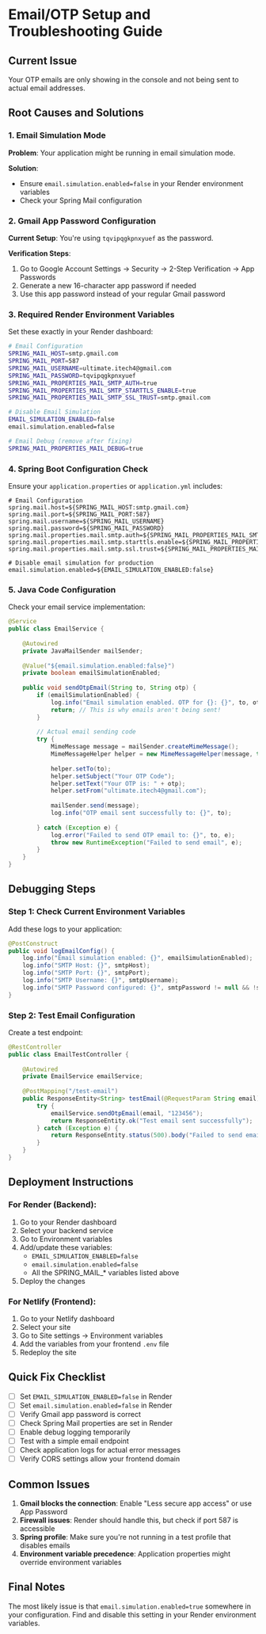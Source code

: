 # Email/OTP Setup and Troubleshooting Guide

## Current Issue
Your OTP emails are only showing in the console and not being sent to actual email addresses.

## Root Causes and Solutions

### 1. Email Simulation Mode
**Problem**: Your application might be running in email simulation mode.

**Solution**: 
- Ensure `email.simulation.enabled=false` in your Render environment variables
- Check your Spring Mail configuration

### 2. Gmail App Password Configuration
**Current Setup**: You're using `tqvipqgkpnxyuef` as the password.

**Verification Steps**:
1. Go to Google Account Settings → Security → 2-Step Verification → App Passwords
2. Generate a new 16-character app password if needed
3. Use this app password instead of your regular Gmail password

### 3. Required Render Environment Variables

Set these exactly in your Render dashboard:

```bash
# Email Configuration
SPRING_MAIL_HOST=smtp.gmail.com
SPRING_MAIL_PORT=587
SPRING_MAIL_USERNAME=ultimate.itech4@gmail.com
SPRING_MAIL_PASSWORD=tqvipqgkpnxyuef
SPRING_MAIL_PROPERTIES_MAIL_SMTP_AUTH=true
SPRING_MAIL_PROPERTIES_MAIL_SMTP_STARTTLS_ENABLE=true
SPRING_MAIL_PROPERTIES_MAIL_SMTP_SSL_TRUST=smtp.gmail.com

# Disable Email Simulation
EMAIL_SIMULATION_ENABLED=false
email.simulation.enabled=false

# Email Debug (remove after fixing)
SPRING_MAIL_PROPERTIES_MAIL_DEBUG=true
```

### 4. Spring Boot Configuration Check

Ensure your `application.properties` or `application.yml` includes:

```properties
# Email Configuration
spring.mail.host=${SPRING_MAIL_HOST:smtp.gmail.com}
spring.mail.port=${SPRING_MAIL_PORT:587}
spring.mail.username=${SPRING_MAIL_USERNAME}
spring.mail.password=${SPRING_MAIL_PASSWORD}
spring.mail.properties.mail.smtp.auth=${SPRING_MAIL_PROPERTIES_MAIL_SMTP_AUTH:true}
spring.mail.properties.mail.smtp.starttls.enable=${SPRING_MAIL_PROPERTIES_MAIL_SMTP_STARTTLS_ENABLE:true}
spring.mail.properties.mail.smtp.ssl.trust=${SPRING_MAIL_PROPERTIES_MAIL_SMTP_SSL_TRUST:smtp.gmail.com}

# Disable email simulation for production
email.simulation.enabled=${EMAIL_SIMULATION_ENABLED:false}
```

### 5. Java Code Configuration

Check your email service implementation:

```java
@Service
public class EmailService {
    
    @Autowired
    private JavaMailSender mailSender;
    
    @Value("${email.simulation.enabled:false}")
    private boolean emailSimulationEnabled;
    
    public void sendOtpEmail(String to, String otp) {
        if (emailSimulationEnabled) {
            log.info("Email simulation enabled. OTP for {}: {}", to, otp);
            return; // This is why emails aren't being sent!
        }
        
        // Actual email sending code
        try {
            MimeMessage message = mailSender.createMimeMessage();
            MimeMessageHelper helper = new MimeMessageHelper(message, true);
            
            helper.setTo(to);
            helper.setSubject("Your OTP Code");
            helper.setText("Your OTP is: " + otp);
            helper.setFrom("ultimate.itech4@gmail.com");
            
            mailSender.send(message);
            log.info("OTP email sent successfully to: {}", to);
            
        } catch (Exception e) {
            log.error("Failed to send OTP email to: {}", to, e);
            throw new RuntimeException("Failed to send email", e);
        }
    }
}
```

## Debugging Steps

### Step 1: Check Current Environment Variables
Add these logs to your application:

```java
@PostConstruct
public void logEmailConfig() {
    log.info("Email simulation enabled: {}", emailSimulationEnabled);
    log.info("SMTP Host: {}", smtpHost);
    log.info("SMTP Port: {}", smtpPort);
    log.info("SMTP Username: {}", smtpUsername);
    log.info("SMTP Password configured: {}", smtpPassword != null && !smtpPassword.isEmpty());
}
```

### Step 2: Test Email Configuration
Create a test endpoint:

```java
@RestController
public class EmailTestController {
    
    @Autowired
    private EmailService emailService;
    
    @PostMapping("/test-email")
    public ResponseEntity<String> testEmail(@RequestParam String email) {
        try {
            emailService.sendOtpEmail(email, "123456");
            return ResponseEntity.ok("Test email sent successfully");
        } catch (Exception e) {
            return ResponseEntity.status(500).body("Failed to send email: " + e.getMessage());
        }
    }
}
```

## Deployment Instructions

### For Render (Backend):
1. Go to your Render dashboard
2. Select your backend service
3. Go to Environment variables
4. Add/update these variables:
   - `EMAIL_SIMULATION_ENABLED=false`
   - `email.simulation.enabled=false`
   - All the SPRING_MAIL_* variables listed above
5. Deploy the changes

### For Netlify (Frontend):
1. Go to your Netlify dashboard
2. Select your site
3. Go to Site settings → Environment variables
4. Add the variables from your frontend `.env` file
5. Redeploy the site

## Quick Fix Checklist

- [ ] Set `EMAIL_SIMULATION_ENABLED=false` in Render
- [ ] Set `email.simulation.enabled=false` in Render
- [ ] Verify Gmail app password is correct
- [ ] Check Spring Mail properties are set in Render
- [ ] Enable debug logging temporarily
- [ ] Test with a simple email endpoint
- [ ] Check application logs for actual error messages
- [ ] Verify CORS settings allow your frontend domain

## Common Issues

1. **Gmail blocks the connection**: Enable "Less secure app access" or use App Password
2. **Firewall issues**: Render should handle this, but check if port 587 is accessible
3. **Spring profile**: Make sure you're not running in a test profile that disables emails
4. **Environment variable precedence**: Application properties might override environment variables

## Final Notes

The most likely issue is that `email.simulation.enabled=true` somewhere in your configuration. Find and disable this setting in your Render environment variables.
